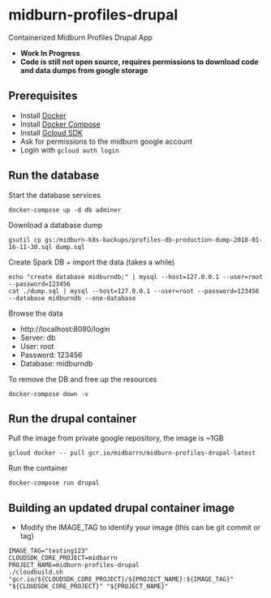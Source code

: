 # midburn-profiles-drupal

Containerized Midburn Profiles Drupal App

* **Work In Progress**
* **Code is still not open source, requires permissions to download code and data dumps from google storage**


## Prerequisites

* Install [Docker](https://docs.docker.com/engine/installation/)
* Install [Docker Compose](https://docs.docker.com/compose/install/)
* Install [Gcloud SDK](https://cloud.google.com/sdk/downloads)
* Ask for permissions to the midburn google account
* Login with `gcloud auth login`


## Run the database

Start the database services

```
docker-compose up -d db adminer
```

Download a database dump

```
gsutil cp gs:/midburn-k8s-backups/profiles-db-production-dump-2018-01-16-11-30.sql dump.sql
```

Create Spark DB + import the data (takes a while)

```
echo "create database midburndb;" | mysql --host=127.0.0.1 --user=root --password=123456
cat ./dump.sql | mysql --host=127.0.0.1 --user=root --password=123456 --database midburndb --one-database
```

Browse the data

* http://localhost:8080/login
* Server: db
* User: root
* Password: 123456
* Database: midburndb

To remove the DB and free up the resources

```
docker-compose down -v
```


## Run the drupal container

Pull the image from private google repository, the image is ~1GB

```
gcloud docker -- pull gcr.io/midbarrn/midburn-profiles-drupal-latest
```

Run the container

```
docker-compose run drupal
```


## Building an updated drupal container image

* Modify the IMAGE_TAG to identify your image (this can be git commit or tag)

```
IMAGE_TAG="testing123"
CLOUDSDK_CORE_PROJECT=midbarrn
PROJECT_NAME=midburn-profiles-drupal
./cloudbuild.sh "gcr.io/${CLOUDSDK_CORE_PROJECT}/${PROJECT_NAME}:${IMAGE_TAG}" "${CLOUDSDK_CORE_PROJECT}" "${PROJECT_NAME}"
```
